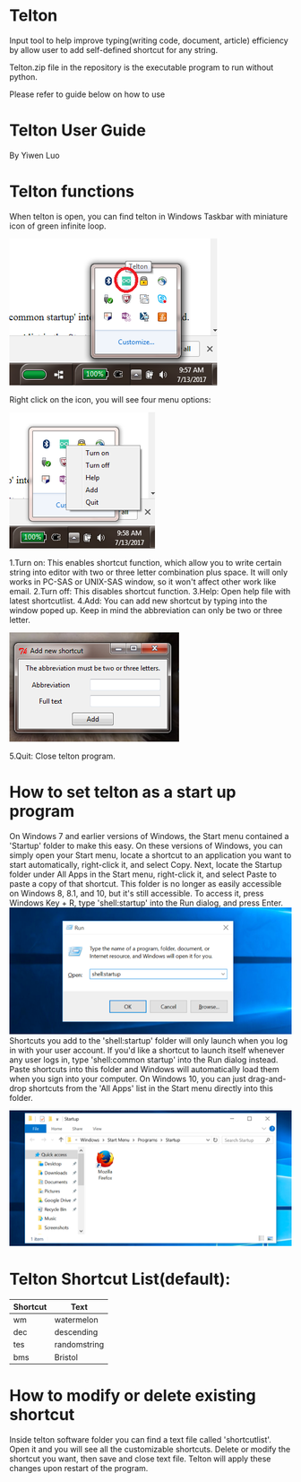 # Telton
Input tool to help improve typing(writing code, document, article) efficiency by allow user to add self-defined shortcut for any string.

Telton.zip file in the repository is the executable program to run without python.

Please refer to guide below on how to use




# Telton User Guide


By Yiwen Luo

# Telton functions

When telton is open, you can find telton in Windows Taskbar with miniature icon of green infinite loop. 

![](./guideimg/img3.png?raw=true "Optional Title")

Right click on the icon, you will see four menu options:

![](./guideimg/img4.png?raw=true "Optional Title")

1.Turn on: This enables shortcut function, which allow you to write certain string into editor with two or three letter combination plus space. It will only works in PC-SAS or UNIX-SAS window, so it won't affect other work like email.
2.Turn off: This disables shortcut function.
3.Help: Open help file with latest shortcutlist.
4.Add: You can add new shortcut by typing into the window poped up. Keep in mind the abbreviation can only be two or three letter.

![](./guideimg/img5.png?raw=true "Optional Title")

5.Quit: Close telton program.


# How to set telton as a start up program
On Windows 7 and earlier versions of Windows, the Start menu contained a 'Startup' folder to make this easy. On these versions of Windows, you can simply open your Start menu, locate a shortcut to an application you want to start automatically, right-click it, and select Copy. Next, locate the Startup folder under All Apps in the Start menu, right-click it, and select Paste to paste a copy of that shortcut.
This folder is no longer as easily accessible on Windows 8, 8.1, and 10, but it's still accessible. To access it, press Windows Key + R, type 'shell:startup' into the Run dialog, and press Enter.
![](./guideimg/img1.png?raw=true "Optional Title")
Shortcuts you add to the 'shell:startup' folder will only launch when you log in with your user account. If you'd like a shortcut to launch itself whenever any user logs in, type 'shell:common startup' into the Run dialog instead.
Paste shortcuts into this folder and Windows will automatically load them when you sign into your computer. On Windows 10, you can just drag-and-drop shortcuts from the 'All Apps' list in the Start menu directly into this folder.

![](./guideimg/img2.png?raw=true "Optional Title")

# Telton Shortcut List(default):

| Shortcut | Text         |
|----------|--------------|
| wm       | watermelon   |
| dec      | descending   |
| tes      | randomstring |
| bms      | Bristol      |


# How to modify or delete existing shortcut
Inside telton software folder you can find a text file called 'shortcutlist'. Open it and you will see all the customizable shortcuts. Delete or modify the shortcut you want, then save and close text file. Telton will apply these changes upon restart of the program.
